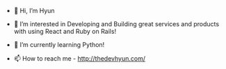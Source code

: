 - 👋 Hi, I’m Hyun
- 👀 I’m interested in Developing and Building great services and products with using React and Ruby on Rails!
- 🌱 I’m currently learning Python!

- 📫 How to reach me - http://thedevhyun.com/

